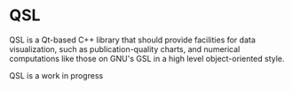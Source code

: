 QSL
===

QSL is a Qt-based C++ library that should provide
facilities for data visualization, such as publication-quality
charts, and numerical computations like those on GNU's GSL in
a high level object-oriented style.

QSL is a work in progress
